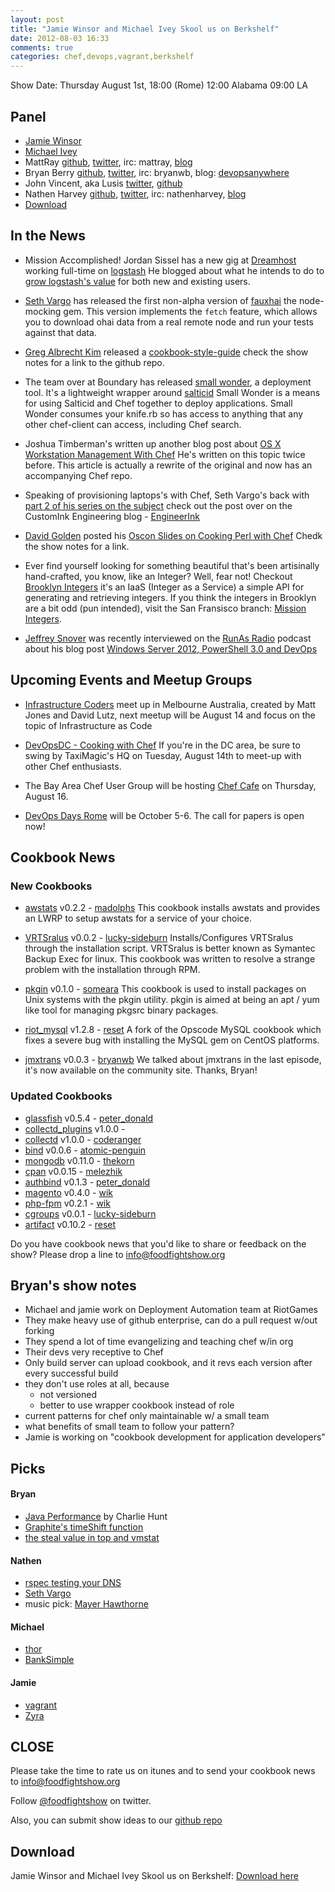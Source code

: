 ```yaml
---
layout: post
title: "Jamie Winsor and Michael Ivey Skool us on Berkshelf"
date: 2012-08-03 16:33
comments: true
categories: chef,devops,vagrant,berkshelf
---
```


Show Date:  Thursday August 1st, 18:00 (Rome) 12:00 Alabama 09:00 LA

Panel<a name="panel"></a>
-----

* [Jamie Winsor](http://vialstudios.com/)
* [Michael Ivey](http://gweezlebur.com/)
* MattRay [github](http://github.com/mattray), [twitter](http://twitter.com/mattray), irc: mattray, [blog](http://www.leastresistance.net/)
* Bryan Berry [github](http://github.com/bryanwb), [twitter](http://twitter.com/bryanwb), irc: bryanwb, blog: [devopsanywhere](http://devopsanywhere.blogspot.com)
* John Vincent, aka Lusis [twitter](https://twitter.com/#!/lusis), [github](https://github.com/lusis)
* Nathen Harvey [github](http://github.com/nathenharvey), [twitter](http://twitter.com/nathenharvey), irc: nathenharvey, [blog](http://nathenharvey.com)
* [Download](http://traffic.libsyn.com/foodfight/ffs24_3.mp3)
<!-- more -->

In the News<a name="news"></a>
-----------

 * Mission Accomplished! Jordan Sissel has a new gig at
  [Dreamhost](http://dreamhost.com) working full-time on
  [logstash](http://logsta.sh) He blogged about what he intends to do
  to
  [grow logstash's value](http://www.semicomplete.com/blog/growing-logstash-value.html)
  for both new and existing users.

* [Seth Vargo](http://twitter.com/sethvargo) has released the first 
  non-alpha version of [fauxhai](https://github.com/customink/fauxhai) 
  the node-mocking gem. This version implements the `fetch` feature, 
  which allows you to download ohai data from a real remote node and 
  run your tests against that data.

* [Greg Albrecht Kim](http://twitter.com/ampledata) released a 
  [cookbook-style-guide](https://github.com/ampledata/cookbook-style-guide)
  check the show notes for a link to the github repo.

* The team over at Boundary has released [small wonder](https://github.com/boundary/small_wonder),
  a deployment tool.  It's a lightweight wrapper around [salticid](https://github.com/aphyr/salticid)
  Small Wonder is a means for using Salticid and Chef together to 
  deploy applications.  Small Wonder consumes your knife.rb so has
  access to anything that any other chef-client can access, including
  Chef search.

* Joshua Timberman's written up another blog post about 
  [OS X Workstation Management With Chef](http://jtimberman.housepub.org/blog/2012/07/29/os-x-workstation-management-with-chef/)
  He's written on this topic twice before.  This article is actually
  a rewrite of the original and now has an accompanying Chef repo.

* Speaking of provisioning laptops's with Chef, Seth Vargo's back with
  [part 2 of his series on the subject](http://technology.customink.com/blog/2012/07/30/provision-your-laptop-with-chef-part-2/)
  check out the post over on the CustomInk Engineering blog - 
  [EngineerInk](http://technology.customink.com/)

* [David Golden](http://twitter.com/xdg) posted his [Oscon Slides on 
  Cooking Perl with Chef](https://twitter.com/xdg/status/226351498756489216)
  Chedk the show notes for a link.

* Ever find yourself looking for something beautiful that's been 
  artisinally hand-crafted, you know, like an Integer?  Well, fear
  not!  Checkout [Brooklyn Integers](http://brooklynintegers.com/)
  it's an IaaS (Integer as a Service) a simple API for generating
  and retrieving integers.  If you think the integers in Brooklyn are
  a bit odd (pun intended), visit the San Fransisco branch: 
  [Mission Integers](http://www.missionintegers.com/).

* [Jeffrey Snover](https://twitter.com/jsnover) was recently 
  interviewed on the [RunAs Radio](http://www.runasradio.com/) podcast
  about his blog post [Windows Server 2012, PowerShell 3.0 and DevOps](http://blogs.technet.com/b/windowsserver/archive/2012/05/29/windows-server-2012-powershell-3-0-and-devops-part-1.aspx)

## Upcoming Events and Meetup Groups

* [Infrastructure Coders](http://www.meetup.com/infrastructure-coders)
  meet up in Melbourne Australia, created by Matt Jones and David
  Lutz, next meetup will be August 14 and focus on the topic of
  Infrastructure as Code

* [DevOpsDC - Cooking with Chef](http://www.meetup.com/DevOpsDC/events/67381852/)
  If you're in the DC area, be sure to swing by TaxiMagic's HQ on 
  Tuesday, August 14th to meet-up with other Chef enthusiasts.
  
* The Bay Area Chef User Group will be hosting [Chef Cafe](http://www.meetup.com/The-Bay-Area-Chef-User-Group/events/72001532/)
  on Thursday, August 16.  
* [DevOps Days Rome](http://devopsdays.org/events/2012-italy/) will 
   be October 5-6.  The call for papers is open now!


Cookbook News<a name="cookbooks"></a>
-------------
### New Cookbooks
* [awstats](http://community.opscode.com/cookbooks/awstats) v0.2.2 - [madolphs](http://community.opscode.com/users/madolphs)
This cookbook installs awstats and provides an LWRP to setup awstats for a service of your choice.

* [VRTSralus](http://community.opscode.com/cookbooks/VRTSralus) v0.0.2 - [lucky-sideburn](http://community.opscode.com/users/lucky-sideburn)
Installs/Configures VRTSralus through the installation script.  VRTSralus is better known as Symantec Backup Exec for linux.  This cookbook was written to resolve a strange problem with the installation through RPM.

* [pkgin](http://community.opscode.com/cookbooks/pkgin) v0.1.0 - [someara](http://community.opscode.com/users/someara)
This cookbook is used to install packages on Unix systems with the pkgin utility.  pkgin is aimed at being an apt / yum like tool for managing pkgsrc binary packages.

* [riot_mysql](http://community.opscode.com/cookbooks/riot_mysql) v1.2.8 - [reset](http://community.opscode.com/users/reset)
A fork of the Opscode MySQL cookbook which fixes a severe bug with installing the MySQL gem on CentOS platforms.

* [jmxtrans](http://community.opscode.com/cookbooks/jmxtrans) v0.0.3 - [bryanwb](http://community.opscode.com/users/bryanwb)
We talked about jmxtrans in the last episode, it's now available on the community site.  Thanks, Bryan!

### Updated Cookbooks

* [glassfish](http://community.opscode.com/cookbooks/glassfish) v0.5.4 - [peter_donald](http://community.opscode.com/users/peter_donald)
* [collectd_plugins](http://community.opscode.com/cookbooks/collectd_plugins) v1.0.0 - 
* [collectd](http://community.opscode.com/cookbooks/collectd) v1.0.0 - [coderanger](http://community.opscode.com/users/coderanger)
* [bind](http://community.opscode.com/cookbooks/bind) v0.0.6 - [atomic-penguin](http://community.opscode.com/users/atomic-penguin)
* [mongodb](http://community.opscode.com/cookbooks/mongodb) v0.11.0 - [thekorn](http://community.opscode.com/users/thekorn)
* [cpan](http://community.opscode.com/cookbooks/cpan) v0.0.15 - [melezhik](http://community.opscode.com/users/melezhik)
* [authbind](http://community.opscode.com/cookbooks/authbind) v0.1.3 - [peter_donald](http://community.opscode.com/users/peter_donald)
* [magento](http://community.opscode.com/cookbooks/magento) v0.4.0 - [wik](http://community.opscode.com/users/wik)
* [php-fpm](http://community.opscode.com/cookbooks/php-fpm) v0.2.1 - [wik](http://community.opscode.com/users/wik)
* [cgroups](http://community.opscode.com/cookbooks/cgroups) v0.0.1 - [lucky-sideburn](http://community.opscode.com/users/lucky-sideburn)
* [artifact](http://community.opscode.com/cookbooks/artifact) v0.10.2 - [reset](http://community.opscode.com/users/reset)

Do you have cookbook news that you'd like to share or feedback on the show?  Please drop a line to info@foodfightshow.org


Bryan's show notes
-----------------

* Michael and jamie work on Deployment Automation team at RiotGames
* They make heavy use of github enterprise, can do a pull request w/out forking
* They spend a lot of time evangelizing and teaching chef w/in org
* Their devs very receptive to Chef
* Only build server can upload cookbook, and it revs each version after every successful build
* they don't use roles at all, because
  - not versioned
  - better to use wrapper cookbook instead of role
* current patterns for chef only maintainable w/ a small team
* what benefits of small team to follow your pattern?
* Jamie is working on "cookbook development for application developers"



Picks<a name="picks"></a>
-----

#### Bryan  

* [Java Performance](http://www.amazon.com/Java-Performance-Charlie-Hunt/dp/0137142528/ref=sr_1_1?ie=UTF8&qid=1343931212&sr=8-1&keywords=java+performance) by Charlie Hunt
* [Graphite's timeShift function](http://graphite.readthedocs.org/en/1.0/functions.html)
* [the steal value in top and vmstat](http://3spoken.wordpress.com/2006/12/10/cpu-steal-time-the-new-statistic/)

#### Nathen  

* [rspec testing your DNS](http://technology.customink.com/blog/2012/07/31/easily-test-your-dns/)
* [Seth Vargo](http://twitter.com/sethvargo)
* music pick: [Mayer Hawthorne](http://mayerhawthorne.com/#!all)

#### Michael

* [thor](http://whatisthor.com)
* [BankSimple](http://simple.com)

#### Jamie

* [vagrant](http://vagrantup.com)
* [Zyra](http://leagueoflegends.wikia.com/wiki/Zyra_Rise_of_the_Thorns)

CLOSE
-----

Please take the time to rate us on itunes and to send your cookbook
news to info@foodfightshow.org

Follow [@foodfightshow](http://twitter.com/foodfightshow) on twitter.

Also, you can submit show ideas to our [github repo](https://github.com/foodfight/showz)



Download
--------

Jamie Winsor and Michael Ivey Skool us on Berkshelf:  [Download here](http://traffic.libsyn.com/foodfight/ffs24_3.mp3)
